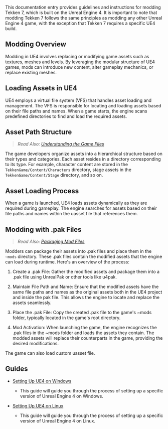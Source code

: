 This documentation entry provides guidelines and instructions for modding Tekken 7, which is built on the Unreal Engine 4. It is important to note that modding Tekken 7 follows the same principles as modding any other Unreal Engine 4 game, with the exception that Tekken 7 requires a specific UE4 build.

## Modding Overview
Modding in UE4 involves replacing or modifying game assets such as textures, meshes and levels. By leveraging the modular structure of UE4 games, mods can introduce new content, alter gameplay mechanics, or replace existing meshes.

## Loading Assets in UE4
UE4 employs a virtual file system (VFS) that handles asset loading and management. The VFS is responsible for locating and loading assets based on their file paths and names. When a game starts, the engine scans predefined directories to find and load the required assets.

## Asset Path Structure
> _Read Also: [Understanding the Game Files](../../Basic_Information/Understanding_the_Game_Files/)_

The game developers organize assets into a hierarchical structure based on their types and categories. Each asset resides in a directory corresponding to its type. For example, character content are stored in the `TekkenGame/Content/Characters` directory, stage assets in the `TekkenGame/Content/Stage` directory, and so on.

## Asset Loading Process
When a game is launched, UE4 loads assets dynamically as they are required during gameplay. The engine searches for assets based on their file paths and names within the uasset file that references them.

## Modding with .pak Files
> _Read Also: [Packaging Mod Files](../../Basic_Information/Packaging_Mod_Files/)_

Modders can package their assets into .pak files and place them in the `~mods` directory. These .pak files contain the modified assets that the engine can load during runtime. Here's an overview of the process:

1. Create a .pak File: Gather the modified assets and package them into a .pak file using UnrealPak or other tools like u4pak.

2. Maintain File Path and Name: Ensure that the modified assets have the same file paths and names as the original assets both in the UE4 project and inside the pak file. This allows the engine to locate and replace the assets seamlessly.

3. Place the .pak File: Copy the created .pak file to the game's ~mods folder, typically located in the game's root directory.

4. Mod Activation: When launching the game, the engine recognizes the .pak files in the ~mods folder and loads the assets they contain. The modded assets will replace their counterparts in the game, providing the desired modifications.

The game can also load custom uasset file.

## Guides

- [Setting Up UE4 on Windows](Setting_Up_UE4_on_Windows/)
    - This guide will guide you through the process of setting up a specific version of Unreal Engine 4 on Windows.

- [Setting Up UE4 on Linux](Setting_Up_UE4_on_Linux/)
    - This guide will guide you through the process of setting up a specific version of Unreal Engine 4 on Linux.